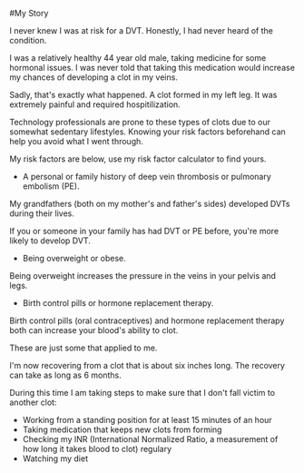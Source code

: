 #My Story

I never knew I was at risk for a DVT. Honestly, I had never heard of the condition.


I was a relatively healthy 44 year old male, taking medicine for some hormonal issues. I was never told that taking this medication would increase my chances of developing a clot in my veins.

Sadly, that's exactly what happened. A clot formed in my left leg. It was extremely painful and required hospitilization. 

Technology professionals are prone to these types of clots due to our somewhat sedentary lifestyles. Knowing your risk factors beforehand can help you avoid what I went through. 

My risk factors are below, use my risk factor calculator to find yours.


*	A personal or family history of deep vein thrombosis or pulmonary embolism (PE). 

My grandfathers (both on my mother's and father's sides) developed DVTs during their lives.

If you or someone in your family has had DVT or PE before, you're more likely to develop DVT.

*	Being overweight or obese. 

Being overweight increases the pressure in the veins in your pelvis and legs.

*	Birth control pills or hormone replacement therapy.

Birth control pills (oral contraceptives) and hormone replacement therapy both can increase your blood's ability to clot.

These are just some that applied to me.

I'm now recovering from a clot that is about six inches long. The recovery can take as long as 6 months. 

During this time I am taking steps to make sure that I don't fall victim to another clot:

*	Working from a standing position for at least 15 minutes of an hour
*	Taking medication that keeps new clots from forming
*	Checking my INR (International Normalized Ratio, a measurement of how long it takes blood to clot) regulary
*	Watching my diet